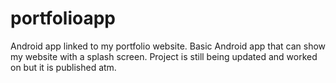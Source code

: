 # portfolioapp
Android app linked to my portfolio website.
Basic Android app that can show my website with a splash screen. Project is still being updated and worked on but it is published atm.
